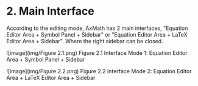 # 2. Main Interface

According to the editing mode, AxMath has 2 main interfaces, "Equation Editor Area + Symbol Panel + Sidebar" or "Equation Editor Area + LaTeX Editor Area + Sidebar". Where the right sidebar can be closed.

![image](img/Figure 2.1.png)
Figure 2.1 Interface Mode 1: Equation Editor Area + Symbol Panel + Sidebar

![image](img/Figure 2.2.png)
Figure 2.2 Interface Mode 2: Equation Editor Area + LaTeX Editor Area + Sidebar